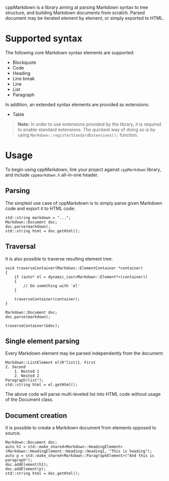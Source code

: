 cppMarkdown is a library aiming at parsing Markdown syntax to tree structure, and building Markdown documents from scratch. Parsed document may be iterated element by element, or simply exported to HTML.

Supported syntax
=====
The following core Markdown syntax elements are supported:
- Blockquote
- Code
- Heading
- Line break
- Line
- List
- Paragraph

In addition, an extended syntax elements are provided as extensions:
- Table

> **Note:** In order to use extensions provided by the library, it is required to enable standard extensions.
> The quickest way of doing so is by using `Markdown::registerStandardExtensions();` function.

Usage
=====
To begin using cppMarkdown, link your project against `cppMarkdown` library, and include `cppmarkdown.h` all-in-one header.

Parsing
-----
The simplest use case of cppMarkdown is to simply parse given Markdown code and export it to HTML code:

    std::string markdown = "...";
    Markdown::Document doc;
    doc.parse(markdown);
    std::string html = doc.getHtml();

Traversal
-----
It is also possible to traverse resulting element tree:

    void traverseContainer(Markdown::ElementContainer *container)
    {
        if (auto* el = dynamic_cast<Markdown::Element*>(container))
        {
	        // Do something with 'el'
        }
	
        traverseContainer(container);
    }
    
    Markdown::Document doc;
    doc.parse(markdown);
    
    traverseContainer(&doc);
    
Single element parsing
-----
Every Markdown element may be parsed independently from the document.

    Markdown::ListElement el(R"list(1. First
    2. Second
        1. Nested 1
        2. Nested 2
    Paragraph)list");
    std::string html = el.getHtml();

The above code will parse multi-leveled list into HTML code without usage of the Document class.

Document creation
-----
It is possible to create a Markdown document from elements opposed to source.

    Markdown::Document doc;
    auto h1 = std::make_shared<Markdown::HeadingElement>(Markdown::HeadingElement::Heading::Heading1, "This is heading");
    auto p = std::make_shared<Markdown::ParagraphElement>("And this is paragraph");
    doc.addElement(h1);
    doc.addElement(p);
    std::string html = doc.getHtml();

